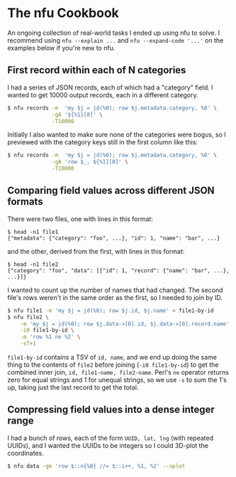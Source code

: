# The nfu Cookbook
An ongoing collection of real-world tasks I ended up using nfu to solve. I
recommend using `nfu --explain ...` and `nfu --expand-code '...'` on the
examples below if you're new to nfu.

## First record within each of N categories
I had a series of JSON records, each of which had a "category" field. I wanted
to get 10000 output records, each in a different category.

```sh
$ nfu records -m  'my $j = jd(%0); row $j.metadata.category, %0' \
              -gA '${%1}[0]' \
              -T10000
```

Initially I also wanted to make sure none of the categories were bogus, so I
previewed with the category keys still in the first column like this:

```sh
$ nfu records -m  'my $j = jd(%0); row $j.metadata.category, %0' \
              -gA 'row $_, ${%1}[0]' \
              -T10000
```

## Comparing field values across different JSON formats
There were two files, one with lines in this format:

```
$ head -n1 file1
{"metadata": {"category": "foo", ...}, "id": 1, "name": "bar", ...}
```

and the other, derived from the first, with lines in this format:

```
$ head -n1 file2
{"category": "foo", "data": [{"id": 1, "record": {"name": "bar", ...}, ...}]}
```

I wanted to count up the number of names that had changed. The second file's
rows weren't in the same order as the first, so I needed to join by ID.

```sh
$ nfu file1 -m 'my $j = jd(%0); row $j.id, $j.name' > file1-by-id
$ nfu file2 \
    -m 'my $j = jd(%0); row $j.data->[0].id, $j.data->[0].record.name' \
    -i0 file1-by-id \
    -m 'row %1 ne %2' \
    -sT+1
```

`file1-by-id` contains a TSV of `id, name`, and we end up doing the same thing
to the contents of `file2` before joining (`-i0 file1-by-id`) to get the
combined inner join, `id, file1-name, file2-name`. Perl's `ne` operator returns
zero for equal strings and 1 for unequal strings, so we use `-s` to sum the 1's
up, taking just the last record to get the total.

## Compressing field values into a dense integer range
I had a bunch of rows, each of the form `UUID, lat, lng` (with repeated UUIDs),
and I wanted the UUIDs to be integers so I could 3D-plot the coordinates.

```sh
$ nfu data -gm 'row $::n{%0} //= $::i++, %1, %2' --splot
```
